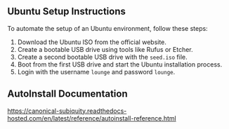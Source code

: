 ## Ubuntu Setup Instructions
To automate the setup of an Ubuntu environment, follow these steps:
1. Download the Ubuntu ISO from the official website.
2. Create a bootable USB drive using tools like Rufus or Etcher.
3. Create a second bootable USB drive with the `seed.iso` file.
4. Boot from the first USB drive and start the Ubuntu installation process.
5. Login with the username `lounge` and password `lounge`.

## AutoInstall Documentation
https://canonical-subiquity.readthedocs-hosted.com/en/latest/reference/autoinstall-reference.html
